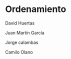 # Ordenamiento
<p>David Huertas</p>
<p>Juan Martín García</p>
<p>Jorge calambas</p>
<p>Camilo Olano</p>
